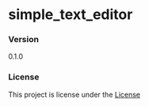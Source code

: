 # simple_text_editor

### Version
0.1.0

### License

This project is license under the [License](Lisence.txt)
